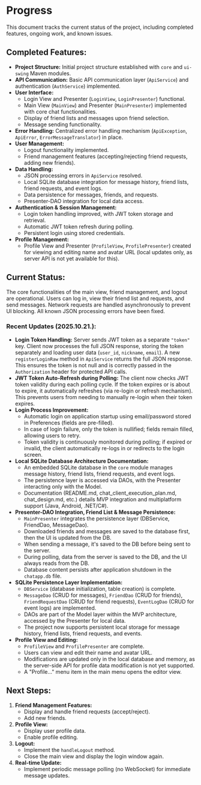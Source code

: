# Progress

This document tracks the current status of the project, including completed features, ongoing work, and known issues.

## Completed Features:

*   **Project Structure:** Initial project structure established with `core` and `ui-swing` Maven modules.
*   **API Communication:** Basic API communication layer (`ApiService`) and authentication (`AuthService`) implemented.
*   **User Interface:**
    *   Login View and Presenter (`LoginView`, `LoginPresenter`) functional.
    *   Main View (`MainView`) and Presenter (`MainPresenter`) implemented with core chat functionalities.
    *   Display of friend lists and messages upon friend selection.
    *   Message sending functionality.
*   **Error Handling:** Centralized error handling mechanism (`ApiException`, `ApiError`, `ErrorMessageTranslator`) in place.
*   **User Management:**
    *   Logout functionality implemented.
    *   Friend management features (accepting/rejecting friend requests, adding new friends).
*   **Data Handling:**
    *   JSON processing errors in `ApiService` resolved.
    *   Local SQLite database integration for message history, friend lists, friend requests, and event logs.
    *   Data persistence for messages, friends, and requests.
    *   Presenter-DAO integration for local data access.
*   **Authentication & Session Management:**
    *   Login token handling improved, with JWT token storage and retrieval.
    *   Automatic JWT token refresh during polling.
    *   Persistent login using stored credentials.
*   **Profile Management:**
    *   Profile View and Presenter (`ProfileView`, `ProfilePresenter`) created for viewing and editing name and avatar URL (local updates only, as server API is not yet available for this).

## Current Status:

The core functionalities of the main view, friend management, and logout are operational. Users can log in, view their friend list and requests, and send messages. Network requests are handled asynchronously to prevent UI blocking. All known JSON processing errors have been fixed.

### Recent Updates (2025.10.21.):

*   **Login Token Handling:** Server sends JWT token as a separate `"token"` key. Client now processes the full JSON response, storing the token separately and loading user data (`user_id`, `nickname`, `email`). A new `registerLoginRaw` method in `ApiService` returns the full JSON response. This ensures the token is not null and is correctly passed in the `Authorization` header for protected API calls.
*   **JWT Token Auto-Refresh during Polling:** The client now checks JWT token validity during each polling cycle. If the token expires or is about to expire, it automatically refreshes (via re-login or refresh mechanism). This prevents users from needing to manually re-login when their token expires.
*   **Login Process Improvement:**
    *   Automatic login on application startup using email/password stored in Preferences (fields are pre-filled).
    *   In case of login failure, only the token is nullified; fields remain filled, allowing users to retry.
    *   Token validity is continuously monitored during polling; if expired or invalid, the client automatically re-logs in or redirects to the login screen.
*   **Local SQLite Database Architecture Documentation:**
    *   An embedded SQLite database in the `core` module manages message history, friend lists, friend requests, and event logs.
    *   The persistence layer is accessed via DAOs, with the Presenter interacting only with the Model.
    *   Documentation (README.md, chat_client_execution_plan.md, chat_design.md, etc.) details MVP integration and multiplatform support (Java, Android, .NET/C#).
*   **Presenter-DAO Integration, Friend List & Message Persistence:**
    *   `MainPresenter` integrates the persistence layer (DBService, FriendDao, MessageDao).
    *   Downloaded friends and messages are saved to the database first, then the UI is updated from the DB.
    *   When sending a message, it's saved to the DB before being sent to the server.
    *   During polling, data from the server is saved to the DB, and the UI always reads from the DB.
    *   Database content persists after application shutdown in the `chatapp.db` file.
*   **SQLite Persistence Layer Implementation:**
    *   `DBService` (database initialization, table creation) is complete.
    *   `MessageDao` (CRUD for messages), `FriendDao` (CRUD for friends), `FriendRequestDao` (CRUD for friend requests), `EventLogDao` (CRUD for event logs) are implemented.
    *   DAOs are part of the Model layer within the MVP architecture, accessed by the Presenter for local data.
    *   The project now supports persistent local storage for message history, friend lists, friend requests, and events.
*   **Profile View and Editing:**
    *   `ProfileView` and `ProfilePresenter` are complete.
    *   Users can view and edit their name and avatar URL.
    *   Modifications are updated only in the local database and memory, as the server-side API for profile data modification is not yet supported.
    *   A "Profile..." menu item in the main menu opens the editor view.

## Next Steps:

1.  **Friend Management Features:**
    *   Display and handle friend requests (accept/reject).
    *   Add new friends.
2.  **Profile View:**
    *   Display user profile data.
    *   Enable profile editing.
3.  **Logout:**
    *   Implement the `handleLogout` method.
    *   Close the main view and display the login window again.
4.  **Real-time Update:**
    *   Implement periodic message polling (no WebSocket) for immediate message updates.
